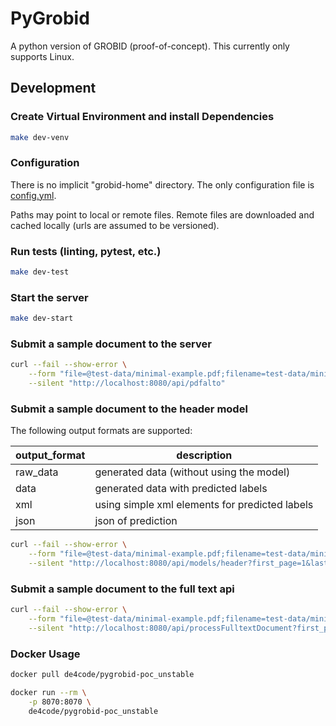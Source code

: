 # PyGrobid

A python version of GROBID (proof-of-concept).
This currently only supports Linux.

## Development

### Create Virtual Environment and install Dependencies

```bash
make dev-venv
```

### Configuration

There is no implicit "grobid-home" directory. The only configuration file is [config.yml](config.yml).

Paths may point to local or remote files. Remote files are downloaded and cached locally (urls are assumed to be versioned).

### Run tests (linting, pytest, etc.)

```bash
make dev-test
```

### Start the server

```bash
make dev-start
```

### Submit a sample document to the server

```bash
curl --fail --show-error \
    --form "file=@test-data/minimal-example.pdf;filename=test-data/minimal-example.pdf" \
    --silent "http://localhost:8080/api/pdfalto"
```

### Submit a sample document to the header model

The following output formats are supported:

| output_format | description |
| ------------- | ----- |
| raw_data | generated data (without using the model) |
| data | generated data with predicted labels |
| xml | using simple xml elements for predicted labels |
| json | json of prediction |

```bash
curl --fail --show-error \
    --form "file=@test-data/minimal-example.pdf;filename=test-data/minimal-example.pdf" \
    --silent "http://localhost:8080/api/models/header?first_page=1&last_page=1&output_format=xml"
```

### Submit a sample document to the full text api

```bash
curl --fail --show-error \
    --form "file=@test-data/minimal-example.pdf;filename=test-data/minimal-example.pdf" \
    --silent "http://localhost:8080/api/processFulltextDocument?first_page=1&last_page=1"
```

### Docker Usage

```bash
docker pull de4code/pygrobid-poc_unstable
```

```bash
docker run --rm \
    -p 8070:8070 \
    de4code/pygrobid-poc_unstable
```
